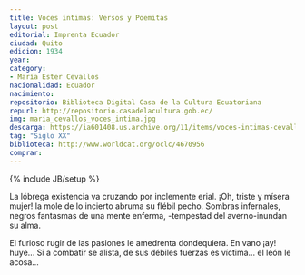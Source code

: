 ```yaml
---
title: Voces íntimas: Versos y Poemitas
layout: post
editorial: Imprenta Ecuador
ciudad: Quito
edicion: 1934
year: 
category:
- María Ester Cevallos
nacionalidad: Ecuador
nacimiento: 
repositorio: Biblioteca Digital Casa de la Cultura Ecuatoriana
repurl: http://repositorio.casadelacultura.gob.ec/
img: maria_cevallos_voces_intima.jpg
descarga: https://ia601408.us.archive.org/11/items/voces-intimas-cevallos/Voces%20%C3%ADntimas%20-%20Cevallos.pdf
tag: "Siglo XX"
biblioteca: http://www.worldcat.org/oclc/4670956
comprar: 
---
```

{% include JB/setup %}

La lóbrega existencia va cruzando por inclemente erial. ¡Oh, triste y mísera
mujer! la mole de lo incierto abruma
su flébil pecho. Sombras infernales,
negros fantasmas de una mente enferma,
-tempestad del averno-inundan su alma.

El furioso rugir de las pasiones
le amedrenta dondequiera. En vano ¡ay! huye...
Si a combatir se alista, de sus débiles
fuerzas es víctima... el león le acosa...
